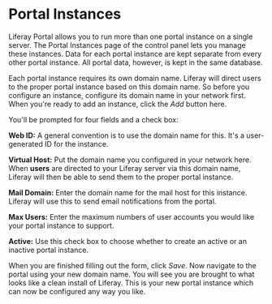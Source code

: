 # Portal Instances

Liferay Portal allows you to run more than one portal instance on a single
server. The Portal Instances page of the control panel lets you manage these
instances. Data for each portal instance are kept separate from every other
portal instance. All portal data, however, is kept in the same database.

Each portal instance requires its own domain name. Liferay will direct users to
the proper portal instance based on this domain name. So before you configure an
instance, configure its domain name in your network first. When you're ready to
add an instance, click the *Add* button here.

You'll be prompted for four fields and a check box:

**Web ID:** A general convention is to use the domain name for this. It's a
user-generated ID for the instance.

**Virtual Host:** Put the domain name you configured in your network here. When
**users** are directed to your Liferay server via this domain name, Liferay will
then be able to send them to the proper portal instance.

**Mail Domain:** Enter the domain name for the mail host for this instance.
Liferay will use this to send email notifications from the portal.

**Max Users:** Enter the maximum numbers of user accounts you would like your
portal instance to support.

**Active:** Use this check box to choose whether to create an active or an
inactive portal instance.

When you are finished filling out the form, click *Save*. Now navigate to the
portal using your new domain name. You will see you are brought to what looks
like a clean install of Liferay. This is your new portal instance which can now
be configured any way you like.
